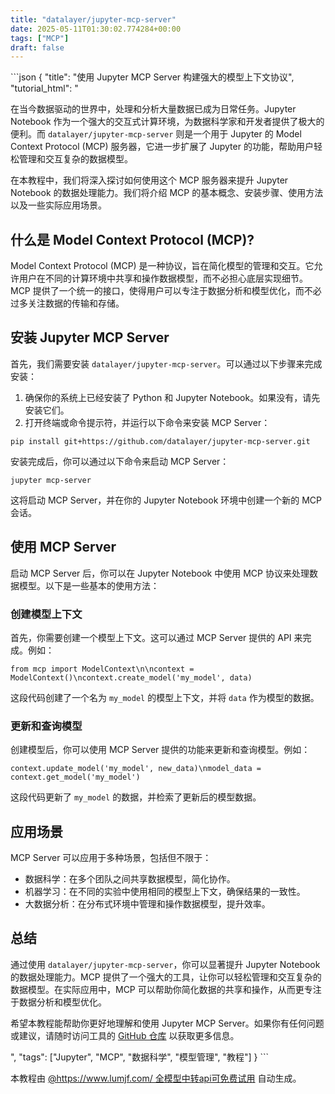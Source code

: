 ```yaml
---
title: "datalayer/jupyter-mcp-server"
date: 2025-05-11T01:30:02.774284+00:00
tags: ["MCP"]
draft: false
---
```


<p>```json
{
  "title": "使用 Jupyter MCP Server 构建强大的模型上下文协议",
  "tutorial_html": "<p>在当今数据驱动的世界中，处理和分析大量数据已成为日常任务。Jupyter Notebook 作为一个强大的交互式计算环境，为数据科学家和开发者提供了极大的便利。而 <code>datalayer/jupyter-mcp-server</code> 则是一个用于 Jupyter 的 Model Context Protocol (MCP) 服务器，它进一步扩展了 Jupyter 的功能，帮助用户轻松管理和交互复杂的数据模型。</p><p>在本教程中，我们将深入探讨如何使用这个 MCP 服务器来提升 Jupyter Notebook 的数据处理能力。我们将介绍 MCP 的基本概念、安装步骤、使用方法以及一些实际应用场景。</p><h2>什么是 Model Context Protocol (MCP)?</h2><p>Model Context Protocol (MCP) 是一种协议，旨在简化模型的管理和交互。它允许用户在不同的计算环境中共享和操作数据模型，而不必担心底层实现细节。MCP 提供了一个统一的接口，使得用户可以专注于数据分析和模型优化，而不必过多关注数据的传输和存储。</p><h2>安装 Jupyter MCP Server</h2><p>首先，我们需要安装 <code>datalayer/jupyter-mcp-server</code>。可以通过以下步骤来完成安装：</p><ol><li>确保你的系统上已经安装了 Python 和 Jupyter Notebook。如果没有，请先安装它们。</li><li>打开终端或命令提示符，并运行以下命令来安装 MCP Server：</li></ol><pre><code>pip install git+https://github.com/datalayer/jupyter-mcp-server.git</code></pre><p>安装完成后，你可以通过以下命令来启动 MCP Server：</p><pre><code>jupyter mcp-server</code></pre><p>这将启动 MCP Server，并在你的 Jupyter Notebook 环境中创建一个新的 MCP 会话。</p><h2>使用 MCP Server</h2><p>启动 MCP Server 后，你可以在 Jupyter Notebook 中使用 MCP 协议来处理数据模型。以下是一些基本的使用方法：</p><h3>创建模型上下文</h3><p>首先，你需要创建一个模型上下文。这可以通过 MCP Server 提供的 API 来完成。例如：</p><pre><code>from mcp import ModelContext\n\ncontext = ModelContext()\ncontext.create_model('my_model', data)</code></pre><p>这段代码创建了一个名为 <code>my_model</code> 的模型上下文，并将 <code>data</code> 作为模型的数据。</p><h3>更新和查询模型</h3><p>创建模型后，你可以使用 MCP Server 提供的功能来更新和查询模型。例如：</p><pre><code>context.update_model('my_model', new_data)\nmodel_data = context.get_model('my_model')</code></pre><p>这段代码更新了 <code>my_model</code> 的数据，并检索了更新后的模型数据。</p><h2>应用场景</h2><p>MCP Server 可以应用于多种场景，包括但不限于：</p><ul><li>数据科学：在多个团队之间共享数据模型，简化协作。</li><li>机器学习：在不同的实验中使用相同的模型上下文，确保结果的一致性。</li><li>大数据分析：在分布式环境中管理和操作数据模型，提升效率。</li></ul><h2>总结</h2><p>通过使用 <code>datalayer/jupyter-mcp-server</code>，你可以显著提升 Jupyter Notebook 的数据处理能力。MCP 提供了一个强大的工具，让你可以轻松管理和交互复杂的数据模型。在实际应用中，MCP 可以帮助你简化数据的共享和操作，从而更专注于数据分析和模型优化。</p><p>希望本教程能帮助你更好地理解和使用 Jupyter MCP Server。如果你有任何问题或建议，请随时访问工具的 <a href=\"https://github.com/datalayer/jupyter-mcp-server\">GitHub 仓库</a> 以获取更多信息。</p>",
  "tags": ["Jupyter", "MCP", "数据科学", "模型管理", "教程"]
}
```</p><p>本教程由 <a href="https://www.lumjf.com/" target="_blank">@https://www.lumjf.com/ 全模型中转api可免费试用</a> 自动生成。</p>